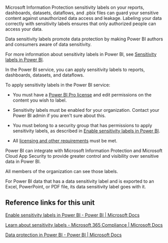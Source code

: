 Microsoft Information Protection sensitivity labels on your reports, dashboards, datasets, dataflows, and .pbix files can guard your sensitive content against unauthorized data access and leakage. Labeling your data correctly with sensitivity labels ensures that only authorized people can access your data.

Data sensitivity labels promote data protection by making Power BI authors and consumers aware of data sensitivity.

For more information about sensitivity labels in Power BI, see [Sensitivity labels in Power BI](https://docs.microsoft.com/power-bi/admin/service-security-sensitivity-label-overview/?azure-portal=true).

In the Power BI service, you can apply sensitivity labels to reports, dashboards, datasets, and dataflows.

To apply sensitivity labels in the Power BI service:

- You must have a [Power BI Pro license](https://docs.microsoft.com/power-bi/admin/service-admin-purchasing-power-bi-pro/?azure-portal=true) and edit permissions on the content you wish to label.

- Sensitivity labels must be enabled for your organization. Contact your Power BI admin if you aren't sure about this.

- You must belong to a security group that has permissions to apply sensitivity labels, as described in [Enable sensitivity labels in Power BI](https://docs.microsoft.com/power-bi/admin/service-security-enable-data-sensitivity-labels/?azure-portal=true).

- All [licensing and other requirements](https://docs.microsoft.com/power-bi/admin/service-security-enable-data-sensitivity-labels?azure-portal=true#licensing-and-requirements) must be met.

Power BI can integrate with Microsoft Information Protection and Microsoft Cloud App Security to provide greater control and visibility over sensitive data in Power BI.

All members of the organization can see those labels.

For Power BI data that has a data sensitivity label and is exported to an Excel, PowerPoint, or PDF file, its data sensitivity label goes with it.

## Reference links for this unit

[Enable sensitivity labels in Power BI - Power BI | Microsoft Docs](https://docs.microsoft.com/power-bi/admin/service-security-enable-data-sensitivity-labels/?azure-portal=true)

[Learn about sensitivity labels - Microsoft 365 Compliance | Microsoft Docs](https://docs.microsoft.com/microsoft-365/compliance/sensitivity-labels?view=o365-worldwide&azure-portal=true)

[Data protection in Power BI - Power BI | Microsoft Docs](https://docs.microsoft.com/power-bi/admin/service-security-data-protection-overview/?azure-portal=true)
